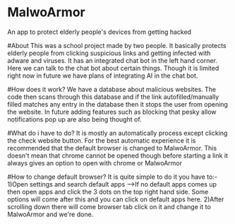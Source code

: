 # MalwoArmor
An app to protect elderly people's devices from getting hacked

#About
This was a school project made by two people. It basically protects elderly people from clicking suspicious links and getting infected with adware and viruses. It has an integrated chat bot in the left hand corner. Here we can talk to the chat bot about certain things. Though it is limited right now in future we have plans of integrating AI in the chat bot.

#How does it work?
We have a database about malicious websites. The code then scans through this database and if the link autofilled/manually filled matches any entry in the database then it stops the user from opening the website. In future adding features such as blocking that pesky allow notifications pop up are also being thought of.

#What do i have to do?
It is mostly an automatically process except clicking the check website button. For the best automatic experience it is recommended that the default browser is changed to MalwoArmor. This doesn't mean that chrome cannot be opened though before starting a link it always gives an option to open with chrome or MalwoArmor

#How to change default browser?
It is quite simple to do it you have to:-
1)Open settings and search default apps
-->If no default apps comes up then open apps and click the 3 dots on the top right hand side. Some options will come after this and you can click on default apps here.
2)After scrolling down there will come browser tab click on it and change it to MalwoArmor and we're done.
